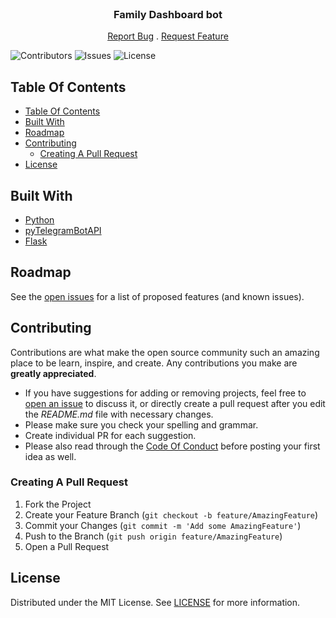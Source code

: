 <br/>
<p align="center">
  <h3 align="center">Family Dashboard bot</h3>

  <p align="center">
    <a href="https://github.com/M1dDler/FamilyDashBoard/issues">Report Bug</a>
    .
    <a href="https://github.com/M1dDler/FamilyDashBoard/issues">Request Feature</a>
  </p>
</p>

![Contributors](https://img.shields.io/github/contributors/M1dDler/FamilyDashBoard?color=dark-green) ![Issues](https://img.shields.io/github/issues/M1dDler/FamilyDashBoard) ![License](https://img.shields.io/github/license/M1dDler/FamilyDashBoard) 

## Table Of Contents

- [Table Of Contents](#table-of-contents)
- [Built With](#built-with)
- [Roadmap](#roadmap)
- [Contributing](#contributing)
  - [Creating A Pull Request](#creating-a-pull-request)
- [License](#license)

## Built With



* [Python](https://www.python.org/)
* [pyTelegramBotAPI](https://pypi.org/project/pyTelegramBotAPI/)
* [Flask](https://flask.palletsprojects.com/)

## Roadmap

See the [open issues](https://github.com/M1dDler/FamilyDashBoard/issues) for a list of proposed features (and known issues).

## Contributing

Contributions are what make the open source community such an amazing place to be learn, inspire, and create. Any contributions you make are **greatly appreciated**.
* If you have suggestions for adding or removing projects, feel free to [open an issue](https://github.com/M1dDler/FamilyDashBoard/issues/new) to discuss it, or directly create a pull request after you edit the *README.md* file with necessary changes.
* Please make sure you check your spelling and grammar.
* Create individual PR for each suggestion.
* Please also read through the [Code Of Conduct](https://github.com/M1dDler/FamilyDashBoard/blob/main/CODE_OF_CONDUCT.md) before posting your first idea as well.

### Creating A Pull Request

1. Fork the Project
2. Create your Feature Branch (`git checkout -b feature/AmazingFeature`)
3. Commit your Changes (`git commit -m 'Add some AmazingFeature'`)
4. Push to the Branch (`git push origin feature/AmazingFeature`)
5. Open a Pull Request

## License

Distributed under the MIT License. See [LICENSE](https://github.com/M1dDler/FamilyDashBoard/blob/main/LICENSE.md) for more information.
